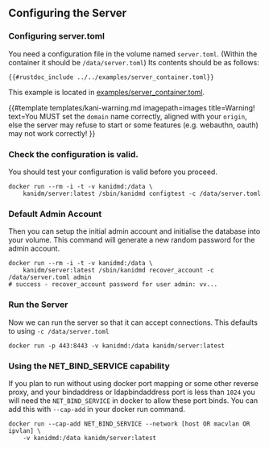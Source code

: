 ## Configuring the Server

### Configuring server.toml

You need a configuration file in the volume named `server.toml`. (Within the container it should be `/data/server.toml`) Its contents should be as follows:

```
{{#rustdoc_include ../../examples/server_container.toml}}
```

This example is located in [examples/server_container.toml](https://github.com/kanidm/kanidm/blob/master/examples/server_container.toml).

{{#template
    templates/kani-warning.md
    imagepath=images
    title=Warning!
    text=You MUST set the `domain` name correctly, aligned with your `origin`, else the server may refuse to start or some features (e.g. webauthn, oauth) may not work correctly!
}}

### Check the configuration is valid.

You should test your configuration is valid before you proceed.

    docker run --rm -i -t -v kanidmd:/data \
        kanidm/server:latest /sbin/kanidmd configtest -c /data/server.toml

### Default Admin Account

Then you can setup the initial admin account and initialise the database into your volume. This command
will generate a new random password for the admin account.

    docker run --rm -i -t -v kanidmd:/data \
        kanidm/server:latest /sbin/kanidmd recover_account -c /data/server.toml admin
    # success - recover_account password for user admin: vv...

### Run the Server

Now we can run the server so that it can accept connections. This defaults to using `-c /data/server.toml`

    docker run -p 443:8443 -v kanidmd:/data kanidm/server:latest

### Using the NET\_BIND\_SERVICE capability

If you plan to run without using docker port mapping or some other reverse proxy, and your bindaddress
or ldapbindaddress port is less than `1024` you will need the `NET_BIND_SERVICE` in docker to allow
these port binds. You can add this with `--cap-add` in your docker run command.

    docker run --cap-add NET_BIND_SERVICE --network [host OR macvlan OR ipvlan] \
        -v kanidmd:/data kanidm/server:latest

